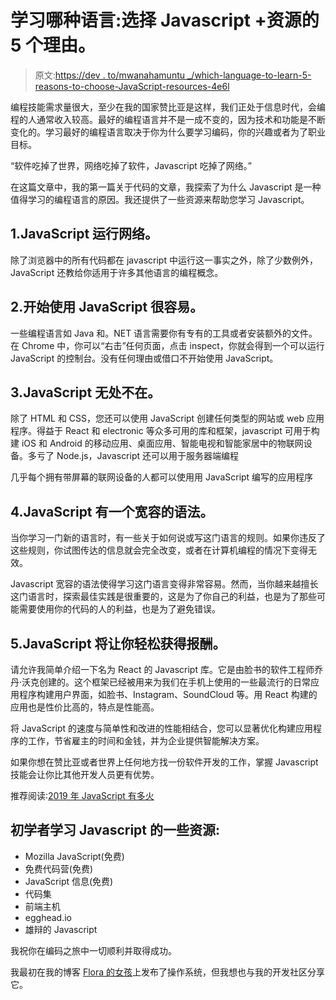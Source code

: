 # 学习哪种语言:选择 Javascript +资源的 5 个理由。

> 原文:[https://dev . to/mwanahamuntu _/which-language-to-learn-5-reasons-to-choose-JavaScript-resources-4e6l](https://dev.to/mwanahamuntu_/which-language-to-learn-5-reasons-to-choose-javascript-resources-4e6l)

编程技能需求量很大，至少在我的国家赞比亚是这样，我们正处于信息时代，会编程的人通常收入较高。最好的编程语言并不是一成不变的，因为技术和功能是不断变化的。学习最好的编程语言取决于你为什么要学习编码，你的兴趣或者为了职业目标。

“软件吃掉了世界，网络吃掉了软件，Javascript 吃掉了网络。”

在这篇文章中，我的第一篇关于代码的文章，我探索了为什么 Javascript 是一种值得学习的编程语言的原因。我还提供了一些资源来帮助您学习 Javascript。

## 1.JavaScript 运行网络。

除了浏览器中的所有代码都在 javascript 中运行这一事实之外，除了少数例外，JavaScript 还教给你适用于许多其他语言的编程概念。

## 2.开始使用 JavaScript 很容易。

一些编程语言如 Java 和。NET 语言需要你有专有的工具或者安装额外的文件。在 Chrome 中，你可以“右击”任何页面，点击 inspect，你就会得到一个可以运行 JavaScript 的控制台。没有任何理由或借口不开始使用 JavaScript。

## 3.JavaScript 无处不在。

除了 HTML 和 CSS，您还可以使用 JavaScript 创建任何类型的网站或 web 应用程序。得益于 React 和 electronic 等众多可用的库和框架，javascript 可用于构建 iOS 和 Android 的移动应用、桌面应用、智能电视和智能家居中的物联网设备。多亏了 Node.js，Javascript 还可以用于服务器端编程

几乎每个拥有带屏幕的联网设备的人都可以使用用 JavaScript 编写的应用程序

## 4.JavaScript 有一个宽容的语法。

当你学习一门新的语言时，有一些关于如何说或写这门语言的规则。如果你违反了这些规则，你试图传达的信息就会完全改变，或者在计算机编程的情况下变得无效。

Javascript 宽容的语法使得学习这门语言变得非常容易。然而，当你越来越擅长这门语言时，探索最佳实践是很重要的，这是为了你自己的利益，也是为了那些可能需要使用你的代码的人的利益，也是为了避免错误。

## 5.JavaScript 将让你轻松获得报酬。

请允许我简单介绍一下名为 React 的 Javascript 库。它是由脸书的软件工程师乔丹·沃克创建的。这个框架已经被用来为我们在手机上使用的一些最流行的日常应用程序构建用户界面，如脸书、Instagram、SoundCloud 等。用 React 构建的应用也是性价比高的，特点是性能高。

将 JavaScript 的速度与简单性和改进的性能相结合，您可以显著优化构建应用程序的工作，节省雇主的时间和金钱，并为企业提供智能解决方案。

如果你想在赞比亚或者世界上任何地方找一份软件开发的工作，掌握 Javascript 技能会让你比其他开发人员更有优势。

推荐阅读:[2019 年 JavaScript 有多火](https://link.medium.com/y8v6I326qZ)

## 初学者学习 Javascript 的一些资源:

*   Mozilla JavaScript(免费)
*   免费代码营(免费)
*   JavaScript 信息(免费)
*   代码集
*   前端主机
*   egghead.io
*   雄辩的 Javascript

我祝你在编码之旅中一切顺利并取得成功。

我最初在我的博客 [Flora 的女孩](https://www.florasgirl.com/why-learn-javascript-in-2019/)上发布了操作系统，但我想也与我的开发社区分享它。